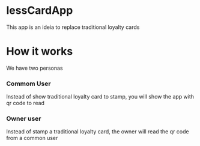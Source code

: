 # lessCardApp

This app is an ideia to replace traditional loyalty cards

# How it works
We have two personas

### Commom User
Instead of show traditional loyalty card to stamp, you will show the app with qr code to read

### Owner user
Instead of stamp a traditional loyalty card, the owner will read the qr code from a common user
